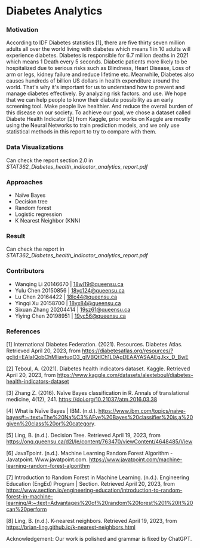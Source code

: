 
<!-- ABOUT THE PROJECT -->
# Diabetes Analytics

### Motivation
According to IDF Diabetes statistics [1], there are five thirty seven million adults all over the world living with diabetes which means 1 in 10 adults will experience diabetes.  Diabetes is responsible for 6.7 million deaths in 2021 which means 1 Death every 5 seconds. Diabetic patients more likely to be hospitalized due to serious risks such as Blindness, Heart Disease, Loss of arm or legs, kidney failure and reduce lifetime etc. Meanwhile, Diabetes also causes hundreds of billion US dollars in health expenditure around the world. That's why it's important for us to understand how to prevent and manage diabetes effectively. By analyzing risk factors. and use. We hope that we can help people to know their diabate possibility as an early screening tool. Make people live healthier. And reduce the overall burden of this disease on our society. To achieve our goal, we chose a dataset called Diabete Health Indicator [2] from Kaggle, prior works on Kaggle are mostly using the Neural Networks to train prediction models, and we only use statistical methods in this report to try to compare with them.

### Data Visualizations
Can check the report section 2.0 in *STAT362_Diabetes_health_indicator_analytics_report.pdf*

### Approaches
* Naïve Bayes
* Decision tree 
* Random forest
* Logistic regression 
* K Nearest Neighbor (KNN)

### Result
Can check the report in *STAT362_Diabetes_health_indicator_analytics_report.pdf*
### Contributors
* Wanqing Li 20146670 | 18wl19@queensu.ca
* Yulu Chen 20150856 | 18yc124@queensu.ca
* Lu Chen 20164422 | 18lc44@queensu.ca
* Yingqi Xu 20158700 | 18yx84@queensu.ca
* Sixuan Zhang 20204414 | 19sz61@queensu.ca
* Yiying Chen 20198951 | 19yc56@queensu.ca

### References
[1] International Diabetes Federation. (2021). Resources. Diabetes Atlas. Retrieved April 20, 2023, from https://diabetesatlas.org/resources/?gclid=EAIaIQobChMIiavtuqO3_gIVBQtlCh1L0AgDEAAYASAAEgJkx_D_BwE 

[2] Teboul, A. (2021). Diabetes health indicators dataset. Kaggle. Retrieved April 20, 2023, from https://www.kaggle.com/datasets/alexteboul/diabetes-health-indicators-dataset 

[3] Zhang Z. (2016). Naïve Bayes classification in R. Annals of translational medicine, 4(12), 241. https://doi.org/10.21037/atm.2016.03.38

[4] What is Naïve Bayes | IBM. (n.d.). https://www.ibm.com/topics/naive-bayes#:~:text=The%20Na%C3%AFve%20Bayes%20classifier%20is,a%20given%20class%20or%20category.

[5] Ling, B. (n.d.). Decision Tree.  Retrieved April 19, 2023, from https://onq.queensu.ca/d2l/le/content/763470/viewContent/4648485/View

[6] JavaTpoint. (n.d.). Machine Learning Random Forest Algorithm - Javatpoint. Www.javatpoint.com. https://www.javatpoint.com/machine-learning-random-forest-algorithm 

[7] Introduction to Random Forest in Machine Learning. (n.d.). Engineering Education (EngEd) Program | Section. Retrieved April 20, 2023, from https://www.section.io/engineering-education/introduction-to-random-forest-in-machine-learning/#:~:text=Advantages%20of%20random%20forest%201%20It%20can%20perform 

[8] Ling, B. (n.d.). K-nearest neighbors. Retrieved April 19, 2023, from https://brian-ling.github.io/k-nearest-neighbors.html

Acknowledgement: Our work is polished and grammar is fixed by ChatGPT.


